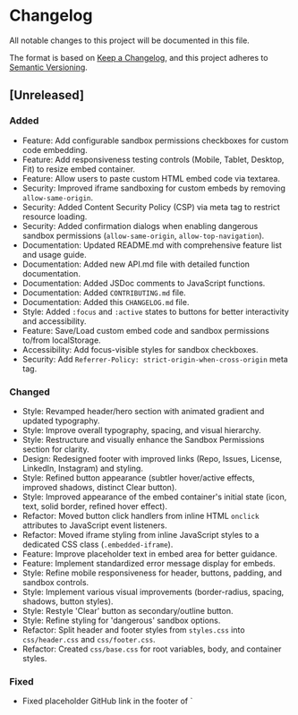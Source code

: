 # Changelog
All notable changes to this project will be documented in this file.

The format is based on [Keep a Changelog](https://keepachangelog.com/en/1.0.0/),
and this project adheres to [Semantic Versioning](https://semver.org/spec/v2.0.0.html).

## [Unreleased]

### Added
- Feature: Add configurable sandbox permissions checkboxes for custom code embedding.
- Feature: Add responsiveness testing controls (Mobile, Tablet, Desktop, Fit) to resize embed container.
- Feature: Allow users to paste custom HTML embed code via textarea.
- Security: Improved iframe sandboxing for custom embeds by removing `allow-same-origin`.
- Security: Added Content Security Policy (CSP) via meta tag to restrict resource loading.
- Security: Added confirmation dialogs when enabling dangerous sandbox permissions (`allow-same-origin`, `allow-top-navigation`).
- Documentation: Updated README.md with comprehensive feature list and usage guide.
- Documentation: Added new API.md file with detailed function documentation.
- Documentation: Added JSDoc comments to JavaScript functions.
- Documentation: Added `CONTRIBUTING.md` file.
- Documentation: Added this `CHANGELOG.md` file.
- Style: Added `:focus` and `:active` states to buttons for better interactivity and accessibility.
- Feature: Save/Load custom embed code and sandbox permissions to/from localStorage.
- Accessibility: Add focus-visible styles for sandbox checkboxes.
- Security: Add `Referrer-Policy: strict-origin-when-cross-origin` meta tag.

### Changed
- Style: Revamped header/hero section with animated gradient and updated typography.
- Style: Improve overall typography, spacing, and visual hierarchy.
- Style: Restructure and visually enhance the Sandbox Permissions section for clarity.
- Design: Redesigned footer with improved links (Repo, Issues, License, LinkedIn, Instagram) and styling.
- Style: Refined button appearance (subtler hover/active effects, improved shadows, distinct Clear button).
- Style: Improved appearance of the embed container's initial state (icon, text, solid border, refined hover effect).
- Refactor: Moved button click handlers from inline HTML `onclick` attributes to JavaScript event listeners.
- Refactor: Moved iframe styling from inline JavaScript styles to a dedicated CSS class (`.embedded-iframe`).
- Feature: Improve placeholder text in embed area for better guidance.
- Feature: Implement standardized error message display for embeds.
- Style: Refine mobile responsiveness for header, buttons, padding, and sandbox controls.
- Style: Implement various visual improvements (border-radius, spacing, shadows, button styles).
- Style: Restyle 'Clear' button as secondary/outline button.
- Style: Refine styling for 'dangerous' sandbox options.
- Refactor: Split header and footer styles from `styles.css` into `css/header.css` and `css/footer.css`.
- Refactor: Created `css/base.css` for root variables, body, and container styles.

### Fixed
- Fixed placeholder GitHub link in the footer of `